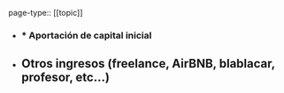 page-type:: [[topic]]
- ### * Aportación de capital inicial
* Otros ingresos (freelance, AirBNB, blablacar, profesor, etc...)
  - 


